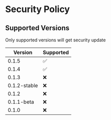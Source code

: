 # Security Policy

## Supported Versions

Only supported versions will get security update

| Version      | Supported          |
| ------------ | ------------------ |
| 0.1.5        | :white_check_mark: |
| 0.1.4        | :white_check_mark: |
| 0.1.3        | :x:                |
| 0.1.2-stable | :x:                |
| 0.1.2        | :x:                |
| 0.1.1-beta   | :x:                |
| 0.1.0        | :x:                |

